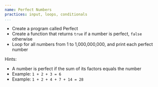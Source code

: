 ```yaml
---
name: Perfect Numbers
practices: input, loops, conditionals
...
```


- Create a program called Perfect
- Create a function that returns `true` if a number is perfect, `false` otherwise
- Loop for all numbers from 1 to 1,000,000,000, and print each perfect number

Hints:

- A number is perfect if the sum of its factors equals the number
- Example: `1 + 2 + 3 = 6`
- Example: `1 + 2 + 4 + 7 + 14 = 28`


